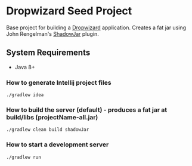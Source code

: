 # Dropwizard Seed Project

Base project for building a [Dropwizard](http://www.dropwizard.io) application.  Creates a fat jar using John Rengelman's [ShadowJar](https://github.com/johnrengelman/shadow) plugin.

## System Requirements

- Java 8+

### How to generate Intellij project files

	./gradlew idea

### How to build the server (default) - produces a fat jar at build/libs (projectName-all.jar)

	./gradlew clean build shadowJar

### How to start a development server

	./gradlew run
